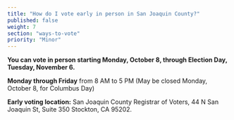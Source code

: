```yaml
---
title: "How do I vote early in person in San Joaquin County?"
published: false
weight: 7
section: "ways-to-vote"
priority: "Minor"
---
```


**You can vote in person starting Monday, October 8, through Election Day, Tuesday, November 6.**  

**Monday through Friday** from 8 AM to 5 PM (May be closed Monday, October 8, for Columbus Day) 

**Early voting location:** San Joaquin County Registrar of Voters, 44 N San Joaquin St, Suite 350 Stockton, CA 95202.  
